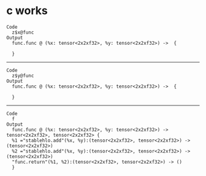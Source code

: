 # c works

    Code
      z$x@func
    Output
      func.func @ (%x: tensor<2x2xf32>, %y: tensor<2x2xf32>) ->  {
      
      }

---

    Code
      z$y@func
    Output
      func.func @ (%x: tensor<2x2xf32>, %y: tensor<2x2xf32>) ->  {
      
      }

---

    Code
      f
    Output
      func.func @ (%x: tensor<2x2xf32>, %y: tensor<2x2xf32>) -> tensor<2x2xf32>, tensor<2x2xf32> {
      %1 ="stablehlo.add"(%x, %y):(tensor<2x2xf32>, tensor<2x2xf32>) -> (tensor<2x2xf32>)
      %2 ="stablehlo.add"(%x, %y):(tensor<2x2xf32>, tensor<2x2xf32>) -> (tensor<2x2xf32>)
      "func.return"(%1, %2):(tensor<2x2xf32>, tensor<2x2xf32>) -> ()
      }

